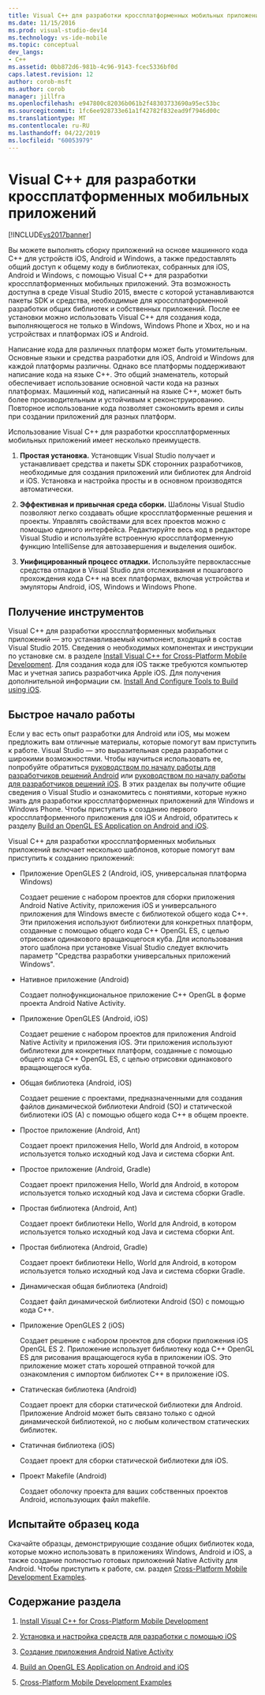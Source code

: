 ```yaml
---
title: Visual C++ для разработки кроссплатформенных мобильных приложений | Документы Майкрософт
ms.date: 11/15/2016
ms.prod: visual-studio-dev14
ms.technology: vs-ide-mobile
ms.topic: conceptual
dev_langs:
- C++
ms.assetid: 0bb872d6-981b-4c96-9143-fcec5336bf0d
caps.latest.revision: 12
author: corob-msft
ms.author: corob
manager: jillfra
ms.openlocfilehash: e947800c82036b061b2f48303733690a95ec53bc
ms.sourcegitcommit: 1fc6ee928733e61a1f42782f832ead9f7946d00c
ms.translationtype: MT
ms.contentlocale: ru-RU
ms.lasthandoff: 04/22/2019
ms.locfileid: "60053979"
---
```

# <a name="visual-c-for-cross-platform-mobile-development"></a>Visual C++ для разработки кроссплатформенных мобильных приложений
[!INCLUDE[vs2017banner](../includes/vs2017banner.md)]

Вы можете выполнять сборку приложений на основе машинного кода C++ для устройств iOS, Android и Windows, а также предоставлять общий доступ к общему коду в библиотеках, собранных для iOS, Android и Windows, с помощью Visual C++ для разработки кроссплатформенных мобильных приложений. Эта возможность доступна в среде Visual Studio 2015, вместе с которой устанавливаются пакеты SDK и средства, необходимые для кроссплатформенной разработки общих библиотек и собственных приложений. После ее установки можно использовать Visual C++ для создания кода, выполняющегося не только в Windows, Windows Phone и Xbox, но и на устройствах и платформах iOS и Android.  
  
 Написание кода для различных платформ может быть утомительным. Основные языки и средства разработки для iOS, Android и Windows для каждой платформы различны. Однако все платформы поддерживают написание кода на языке C++. Это общий знаменатель, который обеспечивает использование основной части кода на разных платформах. Машинный код, написанный на языке C++, может быть более производительным и устойчивым к реконструированию. Повторное использование кода позволяет сэкономить время и силы при создании приложений для разных платформ.  
  
 Использование Visual C++ для разработки кроссплатформенных мобильных приложений имеет несколько преимуществ.  
  
1. **Простая установка.** Установщик Visual Studio получает и устанавливает средства и пакеты SDK сторонних разработчиков, необходимые для создания приложений или библиотек для Android и iOS. Установка и настройка просты и в основном производятся автоматически.  
  
2. **Эффективная и привычная среда сборки.** Шаблоны Visual Studio позволяют легко создавать общие кроссплатформенные решения и проекты. Управлять свойствами для всех проектов можно с помощью единого интерфейса. Редактируйте весь код в редакторе Visual Studio и используйте встроенную кроссплатформенную функцию IntelliSense для автозавершения и выделения ошибок.  
  
3. **Унифицированный процесс отладки.** Используйте первоклассные средства отладки в Visual Studio для отслеживания и пошагового прохождения кода C++ на всех платформах, включая устройства и эмуляторы Android, iOS, Windows и Windows Phone.  
  
## <a name="get-the-tools"></a>Получение инструментов  
 Visual C++ для разработки кроссплатформенных мобильных приложений — это устанавливаемый компонент, входящий в состав Visual Studio 2015. Сведения о необходимых компонентах и инструкции по установке см. в разделе [Install Visual C++ for Cross-Platform Mobile Development](../cross-platform/install-visual-cpp-for-cross-platform-mobile-development.md). Для создания кода для iOS также требуются компьютер Mac и учетная запись разработчика Apple iOS. Для получения дополнительной информации см. [Install And Configure Tools to Build using iOS](../cross-platform/install-and-configure-tools-to-build-using-ios.md).  
  
## <a name="come-up-to-speed"></a>Быстрое начало работы  
 Если у вас есть опыт разработки для Android или iOS, мы можем предложить вам отличные материалы, которые помогут вам приступить к работе. Visual Studio — это выразительная среда разработки с широкими возможностями. Чтобы научиться использовать ее, попробуйте обратиться [руководством по началу работы для разработчиков решений Android](https://msdn.microsoft.com/library/windows/apps/dn275875.aspx) или [руководством по началу работы для разработчиков решений iOS](https://msdn.microsoft.com/library/windows/apps/xaml/jj657966.aspx). В этих разделах вы получите общие сведения о Visual Studio и ознакомитесь с понятиями, которые нужно знать для разработки кроссплатформенных приложений для Windows и Windows Phone. Чтобы приступить к созданию первого кроссплатформенного приложения для iOS и Android, обратитесь к разделу [Build an OpenGL ES Application on Android and iOS](../cross-platform/build-an-opengl-es-application-on-android-and-ios.md).  
  
 Visual C++ для разработки кроссплатформенных мобильных приложений включает несколько шаблонов, которые помогут вам приступить к созданию приложений:  
  
- Приложение OpenGLES 2 (Android, iOS, универсальная платформа Windows)  
  
     Создает решение с набором проектов для сборки приложения Android Native Activity, приложения iOS и универсального приложения для Windows вместе с библиотекой общего кода C++. Эти приложения используют библиотеки для конкретных платформ, созданные с помощью общего кода C++ OpenGL ES, с целью отрисовки одинакового вращающегося куба. Для использования этого шаблона при установке Visual Studio следует включить параметр "Средства разработки универсальных приложений Windows".  
  
- Нативное приложение (Android)  
  
     Создает полнофункциональное приложение C++ OpenGL в форме проекта Android Native Activity.  
  
- Приложение OpenGLES (Android, iOS)  
  
     Создает решение с набором проектов для приложения Android Native Activity и приложения iOS. Эти приложения используют библиотеки для конкретных платформ, созданные с помощью общего кода C++ OpenGL ES, с целью отрисовки одинакового вращающегося куба.  
  
- Общая библиотека (Android, iOS)  
  
     Создает решение с проектами, предназначенными для создания файлов динамической библиотеки Android (SO) и статической библиотеки iOS (A) с помощью общего кода C++ в общем проекте.  
  
- Простое приложение (Android, Ant)  
  
     Создает проект приложения Hello, World для Android, в котором используется только исходный код Java и система сборки Ant.  
  
- Простое приложение (Android, Gradle)  
  
     Создает проект приложения Hello, World для Android, в котором используется только исходный код Java и система сборки Gradle.  
  
- Простая библиотека (Android, Ant)  
  
     Создает проект библиотеки Hello, World для Android, в котором используется только исходный код Java и система сборки Ant.  
  
- Простая библиотека (Android, Gradle)  
  
     Создает проект библиотеки Hello, World для Android, в котором используется только исходный код Java и система сборки Gradle.  
  
- Динамическая общая библиотека (Android)  
  
     Создает файл динамической библиотеки Android (SO) с помощью кода C++.  
  
- Приложение OpenGLES 2 (iOS)  
  
     Создает решение с набором проектов для сборки приложения iOS OpenGL ES 2. Приложение использует библиотеку кода C++ OpenGL ES для рисования вращающегося куба в приложении iOS. Это приложение может стать хорошей отправной точкой для ознакомления с импортом библиотек C++ в приложение iOS.  
  
- Статическая библиотека (Android)  
  
     Создает проект для сборки статической библиотеки для Android. Приложение Android может быть связано только с одной динамической библиотекой, но с любым количеством статических библиотек.  
  
- Статичная библиотека (iOS)  
  
     Создает проект для сборки статической библиотеки для iOS.  
  
- Проект Makefile (Android)  
  
     Создает оболочку проекта для ваших собственных проектов Android, использующих файл makefile.  
  
## <a name="try-out-sample-code"></a>Испытайте образец кода  
 Скачайте образцы, демонстрирующие создание общих библиотек кода, которые можно использовать в приложениях Windows, Android и iOS, а также создание полностью готовых приложений Native Activity для Android. Чтобы приступить к работе, см. раздел [Cross-Platform Mobile Development Examples](../cross-platform/cross-platform-mobile-development-examples.md).  
  
## <a name="in-this-section"></a>Содержание раздела  
  
1. [Install Visual C++ for Cross-Platform Mobile Development](../cross-platform/install-visual-cpp-for-cross-platform-mobile-development.md)  
  
2. [Установка и настройка средств для разработки с помощью iOS](../cross-platform/install-and-configure-tools-to-build-using-ios.md)  
  
3. [Создание приложения Android Native Activity](../cross-platform/create-an-android-native-activity-app.md)  
  
4. [Build an OpenGL ES Application on Android and iOS](../cross-platform/build-an-opengl-es-application-on-android-and-ios.md)  
  
5. [Cross-Platform Mobile Development Examples](../cross-platform/cross-platform-mobile-development-examples.md)
